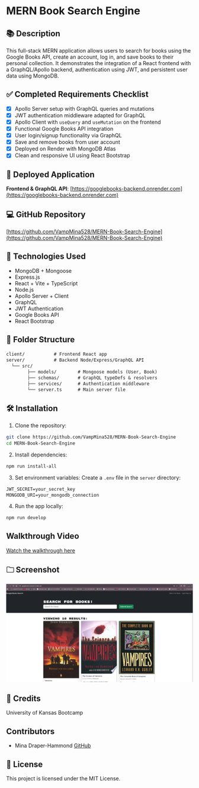 # MERN Book Search Engine

## 📚 Description

This full-stack MERN application allows users to search for books using the Google Books API, create an account, log in, and save books to their personal collection. It demonstrates the integration of a React frontend with a GraphQL/Apollo backend, authentication using JWT, and persistent user data using MongoDB.

## ✅ Completed Requirements Checklist

* [x] Apollo Server setup with GraphQL queries and mutations
* [x] JWT authentication middleware adapted for GraphQL
* [x] Apollo Client with `useQuery` and `useMutation` on the frontend
* [x] Functional Google Books API integration
* [x] User login/signup functionality via GraphQL
* [x] Save and remove books from user account
* [x] Deployed on Render with MongoDB Atlas
* [x] Clean and responsive UI using React Bootstrap

## 🚀 Deployed Application

**Frontend & GraphQL API**:
[https://googlebooks-backend.onrender.com](https://googlebooks-backend.onrender.com)

## 💻 GitHub Repository

[https://github.com/VampMina528/MERN-Book-Search-Engine](https://github.com/VampMina528/MERN-Book-Search-Engine)

## 🔧 Technologies Used

* MongoDB + Mongoose
* Express.js
* React + Vite + TypeScript
* Node.js
* Apollo Server + Client
* GraphQL
* JWT Authentication
* Google Books API
* React Bootstrap

## 📂 Folder Structure

```
client/           # Frontend React app
server/           # Backend Node/Express/GraphQL API
  └── src/
        ├── models/        # Mongoose models (User, Book)
        ├── schemas/       # GraphQL typeDefs & resolvers
        ├── services/      # Authentication middleware
        └── server.ts      # Main server file
```

## 🛠️ Installation

1. Clone the repository:

```bash
git clone https://github.com/VampMina528/MERN-Book-Search-Engine
cd MERN-Book-Search-Engine
```

2. Install dependencies:

```bash
npm run install-all
```

3. Set environment variables: Create a `.env` file in the `server` directory:

```env
JWT_SECRET=your_secret_key
MONGODB_URI=your_mongodb_connection
```

4. Run the app locally:

```bash
npm run develop
```
## Walkthrough Video
[Watch the walkthrough here](#) 

## 🗀️ Screenshot

![Screenshot](./assets/Screenshot%20search%20for%20books.jpg)

## 🤝 Credits

University of Kansas Bootcamp

## Contributors
- Mina Draper-Hammond [GitHub](https://github.com/VampMina528)

## 📄 License

This project is licensed under the MIT License.
